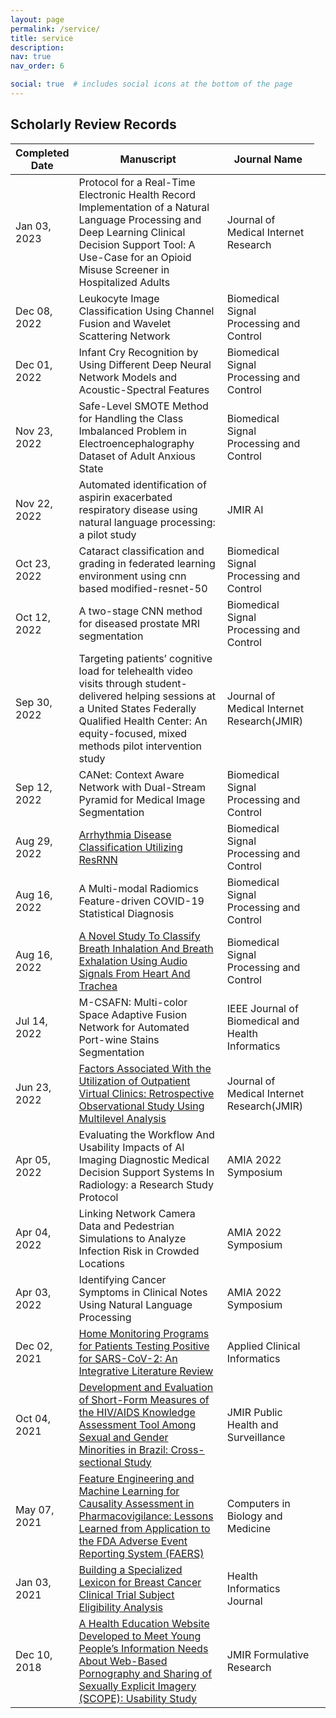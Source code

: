 ```yaml
---
layout: page
permalink: /service/
title: service
description: 
nav: true
nav_order: 6

social: true  # includes social icons at the bottom of the page
---
```


<!-- 
### In Revision/In review

- [Preprint: Interpretable Machine Learning Text Classification for Computed Tomography Reports–A Case Study of Temporal Bone Fracture](https://ssrn.com/abstract=4034059), `Tong, L.`, Luo, J., Adams, J., Liu, X., Osinski, K., & Friedland, D, Computer Methods and Programs in Biomedicine
  
- [In revision] Xiaoyu Liu, Hiba Abd, `Ling Tong`, Susan Mcroy. Visualizing the Interpretation of a Criterion-Driven System that Automatically Evaluates the Quality of Health News: An Exploratory Study of Two Approaches, Journal of Medical Internet Research.

- [In review] `Ling Tong`, Masoud Khani, Jake Luo. Dr. Diagnosis: A Visualization Model for Diagnosing Diabetic Retinopathy Severity andDiscovering Plaque Patterns in Retinal Images. International Conference on AI in Aging and Age-related Diseases.

- [In revision] `Ling Tong`, Ben George, Bradley Crotty, Somai Melek, Bradley Taylor, Kristen Osinski, Jake Luo, Telemedicine and Health Disparities: Association between Patient Characteristics and Telemedicine, In-person, Telephone and message-based Care During the COVID-19 Pandemic. IPEM Translation.

- [In revision] `Ling Tong`, Masoud Khani, Qiang Lu, Bradley Taylor, Kristen Osinski, Jake Luo. Association between Obesity-related Comorbidities and COVID-19-related Adverse Outcomes, Clinical Obesity Journal.


### 2022: 

- Patel, MA, Bock, JM, Blumin, JH, et al. Demographic differences in the treatment of unilateral vocal fold paralysis. Laryngoscope Investigative Otolaryngology. 2022; 1- 7. doi:[10.1002/lio2.920](https://doi.org/10.1002/lio2.920)
  
- [Impact of Demographics and Clinical Features on Initial Treatment Pathway for Vestibular Schwannoma](https://journals.lww.com/otology-neurotology/Citation/2022/10000/Impact_of_Demographics_and_Clinical_Features_on.33.aspx), Harvey, Erin, Katarina Stark, David R. Friedland, Jazzmyne A. Adams, Michael S. Harris, `Ling Tong`, Kristen Osinksi, and Jake Luo Otology & Neurotology (2022). 

- [A Clustering-Aided Approach for Diagnosis Prediction: A Case Study of Elderly Fall](https://ieeexplore.ieee.org/document/9842578), 2022 IEEE 46th Annual Computers, Software, and Applications Conference (COMPSAC), 2022, pp. 337-342, doi: 10.1109/COMPSAC54236.2022.00054
  
- [Analysis of socioeconomic factors in laryngology clinic utilization for treatment of dysphonia](https://onlinelibrary.wiley.com/doi/full/10.1002/lio2.715), White, Shane W., Jonathan M. Bock, Joel H. Blumin, David R. Friedland, Jazzmyne A. Adams, `Ling Tong`, Kristen Osinski, and Jake Luo. 
  
- [The impact of social determinants of health and clinical comorbidities on post-tympanotomy tube otorrhea](https://www.sciencedirect.com/science/article/pii/S0165587621003797) Thomas, Abigail, Valerie Flanary, David R. Friedland, Jazzmyne A. Adams, `Ling Tong`, Kristen Osinski, and Jake Luo.

---
### 2021:


- [Telemedicine adoption during the COVID-19 pandemic: gaps and inequalities.](https://www.thieme-connect.com/products/ejournals/abstract/10.1055/s-0041-1733848), Luo, Jake, `Ling Tong`, Bradley H. Crotty, Melek Somai, Bradley Taylor, Kristen Osinski, and Ben George. Applied clinical informatics 12, no. 04 (2021): 836-844.

- [A deep learning study on osteosarcoma detection from histological images.](https://www.sciencedirect.com/science/article/abs/pii/S1746809421005280), Anisuzzaman, D. M., Hosein Barzekar, `Ling Tong`, Jake Luo, and Zeyun Yu, Biomedical Signal Processing and Control 69 (2021): 102931. 

- [Socioeconomic Determinants of Tertiary Rhinology Care Utilization.](https://journals.sagepub.com/doi/full/10.1177/2473974X211009830), Poetker, David M., David R. Friedland, Jazzmyne A. Adams, `Ling Tong`, Kristen Osinski, and Jake Luo, OTO open 5, no. 2 (2021): 2473974X211009830. 

---

### 2020: 

-  [Tu1058 ASSOCIATION BETWEEN ATTENDING ENDOSCOPISTS'EXPERIENCE AND COMPLICATION RATES FOR ALL ENDOSCOPIC PROCEDURES: A 10-YEAR LONGITUDINAL STUDY](https://www.giejournal.org/article/S0016-5107(20)33470-2/abstract), Hernandez, Lyndon, `Ling Tong`, Julia Cofino, Jack O. Johannessen, Nalini M. Guda, Venkata Muddana, and Jake Luo, Gastrointestinal Endoscopy 91, no. 6 (2020): AB525. 

- [41 PREDICTING GASTROINTESTINAL (GI) HEMORRHAGE USING A MACHINE LEARNING APPROACH: RISK FACTORS AND PREDICTIVE ANALYSIS IN CLINICAL STUDIES](#), `Tong, Ling`, Lyndon V. Hernandez, and Jake Luo. Gastroenterology 158, no. 6 (2020): S-16.

- [Association modeling between patients' age and complication rate for endoscopic procedures](https://institutionalrepository.aah.org/gastrofaculty/28/), `L Tong`, LV Hernandez, J Cofino, JO Johannessen, NM Guda, J Luo

---

### 2019

- [Machine learning-based modeling of big clinical trials data for adverse outcome prediction: A case study of death events](https://ieeexplore.ieee.org/abstract/document/8754433/),`Tong, Ling`, Jake Luo, Ron Cisler, and Michael Cantor. In 2019 IEEE 43rd Annual Computer Software and Applications Conference (COMPSAC), vol. 2, pp. 269-274. IEEE, 2019.

---

### 2017 
- [Evaluating the granularity balance of hierarchical relationships within large biomedical terminologies towards quality improvement](https://www.sciencedirect.com/science/article/pii/S1532046417302204), Luo, Lingyun, `Ling Tong`, Xiaoxi Zhou, Jose LV Mejino Jr, Chunping Ouyang, and Yongbin Liu, Journal of biomedical informatics 75 (2017): 129-137.

---
 -->

 
<!-- 

JMIR AI, NOV 22, 2022,  Automated identification of aspirin exacerbated respiratory disease using natural language processing: a pilot study

BSPC, DEC 08, 2022, Leukocyte Image Classification Using Channel Fusion and Wavelet Scattering Network	

BSPC, DEC 01, 2022, Infant Cry Recognition by Using Different Deep Neural Network Models and Acoustic-Spectral Features

BSPC, NOV 23, 2022, Safe-Level SMOTE Method for Handling the Class Imbalanced Problem in Electroencephalography Dataset of Adult Anxious State


BSPC, OCT 23, 2022, CATARACT CLASSIFICATION AND GRADING IN FEDERATED LEARNING ENVIRONMENT USING CNN BASED MODIFIED-RESNET-50


BSPC, OCT 09, 2022, CANet: Context Aware Network with Dual-Stream Pyramid for Medical Image Segmentation

BSPC, Oct 09. 2022, SERA: a two-stage CNN method for prostate MRI Segmentation

IEEE JBHI, Jul 14, 2022, M-CSAFN: Multi-color Space Adaptive Fusion Network for Automated Port-wine Stains Segmentation, 
BSPC, 8-16-2022, A Novel Study To Classify Breath Inhalation And Breath Exhalation Using Audio Signals From Heart And Trachea     
BSPC, Aug 16, 2022, A Multi-modal Radiomics Feature-driven COVID-19 Statistical Diagnosis
JBHI, SEP 12,2022, M-CSAFN: Multi-color Space Adaptive Fusion Network for Automated Port-wine Stains Segmentation
JMIR, Sep 30 2022, Reducing patients’ cognitive load for telehealth video visits through student-delivered helping sessions at a United States Federally Qualified Health Center: A pilot intervention study
|Apr 05, 2022|	 Evaluating the Workflow And Usability Impacts of AI Imaging Diagnostic Medical Decision Support Systems In Radiology: a Research Study Protocol|AMIA 2022 Symposium|
|Apr 04, 2022|Linking Network Camera Data and Pedestrian Simulations to Analyze Infection Risk in Crowded Locations|AMIA 2022 Symposium|
|Apr 03, 2022|	Identifying Cancer Symptoms in Clinical Notes Using Natural Language Processing|AMIA 2022 Symposium|

-->


## Scholarly Review Records

<table class = "table table-hover table-sm">
<colgroup>
    <col style="width:15%">
    <col style="width:50%">
    <col style="width:30%">
    <col style="width:5%">
  </colgroup>
<thead>
  <tr>
    <th>Completed Date</th>
    <th>Manuscript</th>
    <th>Journal Name</th>
  </tr>
</thead>
<tbody>
  <tr>
      <td>Jan 03, 2023</td>
      <td>Protocol for a Real-Time Electronic Health Record Implementation of a Natural Language Processing and Deep Learning Clinical Decision Support Tool: A Use-Case for an Opioid Misuse Screener in Hospitalized Adults</td>
      <td>Journal of Medical Internet Research</td>
  </tr>
  <tr>
      <td>Dec 08, 2022</td>
      <td>Leukocyte Image Classification Using Channel Fusion and Wavelet Scattering Network</td>
      <td>Biomedical Signal Processing and Control</td>
  </tr>
    
  <tr>
      <td>Dec 01, 2022</td>
      <td>Infant Cry Recognition by Using Different Deep Neural Network Models and Acoustic-Spectral Features</td>
      <td>Biomedical Signal Processing and Control</td>
  </tr>

  <tr>
      <td>Nov 23, 2022</td>
      <td>Safe-Level SMOTE Method for Handling the Class Imbalanced Problem in Electroencephalography Dataset of Adult Anxious State</td>
      <td>Biomedical Signal Processing and Control</td>
  </tr>
  <tr>
      <td>Nov 22, 2022</td>
      <td>Automated identification of aspirin exacerbated respiratory disease using natural language processing: a pilot study</td>
      <td>JMIR AI</td>
  </tr>

  <tr>
      <td>Oct 23, 2022</td>
      <td>Cataract classification and grading in federated learning environment using cnn based modified-resnet-50</td>
      <td>Biomedical Signal Processing and Control</td>
  </tr>

  <tr>
      <td>Oct 12, 2022</td>
      <td>A two-stage CNN method for diseased prostate MRI segmentation</td>
      <td>Biomedical Signal Processing and Control</td>
  </tr>
  <tr>
    <td>Sep 30, 2022</td>
    <td>Targeting patients’ cognitive load for telehealth video visits through student-delivered helping sessions at a United States Federally Qualified Health Center: An equity-focused, mixed methods pilot intervention study</td>
    <td>Journal of Medical Internet Research(JMIR)</td>
  </tr>
  <tr>
    <td>Sep 12, 2022</td>
    <td>CANet: Context Aware Network with Dual-Stream Pyramid for Medical Image Segmentation	</td>
    <td>Biomedical Signal Processing and Control</td>
  </tr>
  <tr>
    <td>Aug 29, 2022</td>
    <td><a href = "https://www.sciencedirect.com/science/article/abs/pii/S1746809422006140" target = "_blank"> Arrhythmia Disease Classification Utilizing ResRNN </a></td>
    <td>Biomedical Signal Processing and Control</td>
  </tr>
  <tr>
    <td>Aug 16, 2022</td>
    <td>A Multi-modal Radiomics Feature-driven COVID-19 Statistical Diagnosis</td>
    <td>Biomedical Signal Processing and Control</td>
  </tr>
  <tr>
    <td>Aug 16, 2022</td>
    <td><a href = "https://www.sciencedirect.com/science/article/abs/pii/S1746809422006747" target = "_blank"> A Novel Study To Classify Breath Inhalation And Breath Exhalation Using Audio Signals From Heart And Trachea</a></td>
    <td>Biomedical Signal Processing and Control</td>
  </tr>
  <tr>
    <td>Jul 14, 2022</td>
    <td>M-CSAFN: Multi-color Space Adaptive Fusion Network for Automated Port-wine Stains Segmentation</td>
    <td>IEEE Journal of Biomedical and Health Informatics</td>
  </tr>
  <tr>
    <td>Jun 23, 2022</td>
    <td><a href = "https://pubmed.ncbi.nlm.nih.gov/35917486/" target = "_blank"> Factors Associated With the Utilization of Outpatient Virtual Clinics: Retrospective Observational Study Using Multilevel Analysis </a> </td>
    <td>Journal of Medical Internet Research(JMIR)</td>
  </tr>
  <tr>
    <td>Apr 05, 2022</td>
    <td>Evaluating the Workflow And Usability Impacts of AI Imaging Diagnostic Medical Decision Support Systems In Radiology: a Research Study Protocol</td>
    <td>AMIA 2022 Symposium</td>
  </tr>
  <tr>
    <td>Apr 04, 2022</td>
    <td>Linking Network Camera Data and Pedestrian Simulations to Analyze Infection Risk in Crowded Locations</td>
    <td>AMIA 2022 Symposium</td>
  </tr>
  <tr>
    <td>Apr 03, 2022</td>
    <td>Identifying Cancer Symptoms in Clinical Notes Using Natural Language Processing</td>
    <td>AMIA 2022 Symposium</td>
  </tr>
  <tr>
    <td>Dec 02, 2021</td>
    <td><a href = "https://pubmed.ncbi.nlm.nih.gov/35172373/" target = "_blank"> Home Monitoring Programs for Patients Testing Positive for SARS-CoV-2: An Integrative Literature Review</a></td>
    <td>Applied Clinical Informatics</td>
  </tr>
    <tr>
    <td>Oct 04, 2021</td>
    <td><a href = "https://pubmed.ncbi.nlm.nih.gov/35348470/" target = "_blank"> Development and Evaluation of Short-Form Measures of the HIV/AIDS Knowledge Assessment Tool Among Sexual and Gender Minorities in Brazil: Cross-sectional Study </a></td>
    <td>JMIR Public Health and Surveillance</td>
  </tr>
  <tr>
    <td>May 07, 2021</td>
    <td> <a href = "https://pubmed.ncbi.nlm.nih.gov/34130003/" target = "_blank"> Feature Engineering and Machine Learning for Causality Assessment in Pharmacovigilance: Lessons Learned from Application to the FDA Adverse Event Reporting System (FAERS) </a> </td>
    <td>Computers in Biology and Medicine</td>
  </tr>
  <tr>
    <td>Jan 03, 2021</td>
    <td> <a href = "https://pubmed.ncbi.nlm.nih.gov/33535885/" target = "_blank"> Building a Specialized Lexicon for Breast Cancer Clinical Trial Subject Eligibility Analysis </a> </td>
    <td>Health Informatics Journal</td>
  </tr>
  <tr>
    <td>Dec 10, 2018</td>
    <td>  <a href = "https://pubmed.ncbi.nlm.nih.gov/31411140/" target = "_blank"> A Health Education Website Developed to Meet Young People’s Information Needs About Web-Based Pornography and Sharing of Sexually Explicit Imagery (SCOPE): Usability Study </a> </td>
    <td>JMIR Formulative Research</td>
  </tr>
</tbody>
</table>
